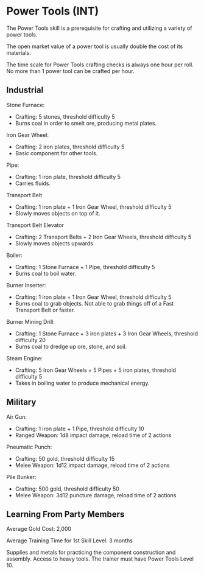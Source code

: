 # Power Tools (INT)

The Power Tools skill is a prerequisite for crafting and utilizing a variety of power tools.

The open market value of a power tool is usually double the cost of its materials.

The time scale for Power Tools crafting checks is always one hour per roll. No more than 1 power tool can be crafted per hour.

## Industrial

Stone Furnace:

- Crafting: 5 stones, threshold difficulty 5
- Burns coal in order to smelt ore, producing metal plates.

Iron Gear Wheel:

- Crafting: 2 iron plates, threshold difficulty 5
- Basic component for other tools.

Pipe:

- Crafting: 1 iron plate, threshold difficulty 5
- Carries fluids.

Transport Belt

- Crafting: 1 iron plate + 1 Iron Gear Wheel, threshold difficulty 5
- Slowly moves objects on top of it.

Transport Belt Elevator

- Crafting: 2 Transport Belts + 2 Iron Gear Wheels, threshold difficulty 5
- Slowly moves objects upwards

Boiler:

- Crafting: 1 Stone Furnace + 1 Pipe, threshold difficulty 5
- Burns coal to boil water.

Burner Inserter:

- Crafting: 1 iron plate + 1 Iron Gear Wheel, threshold difficulty 5
- Burns coal to grab objects. Not able to grab things off of a Fast Transport Belt or faster.

Burner Mining Drill:

- Crafting: 1 Stone Furnace + 3 iron plates + 3 Iron Gear Wheels, threshold difficulty 20
- Burns coal to dredge up ore, stone, and soil.

Steam Engine:

- Crafting: 5 Iron Gear Wheels + 5 Pipes + 5 iron plates, threshold difficulty 5
- Takes in boiling water to produce mechanical energy.

## Military

Air Gun:

- Crafting: 1 iron plate + 1 Pipe, threshold difficulty 10
- Ranged Weapon: 1d8 impact damage, reload time of 2 actions

Pneumatic Punch:

- Crafting: 50 gold, threshold difficulty 15
- Melee Weapon: 1d12 impact damage, reload time of 2 actions

Pile Bunker:

- Crafting: 500 gold, threshold difficulty 50
- Melee Weapon: 3d12 puncture damage, reload time of 2 actions

## Learning From Party Members

Average Gold Cost: 2,000

Average Training Time for 1st Skill Level: 3 months

Supplies and metals for practicing the component construction and assembly. Access to heavy tools. The trainer must have Power Tools Level 10.
